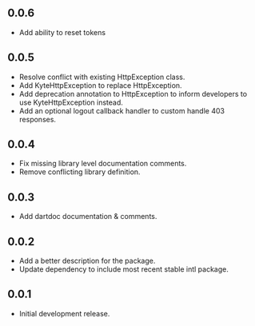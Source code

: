 ## 0.0.6

* Add ability to reset tokens

## 0.0.5

* Resolve conflict with existing HttpException class.
* Add KyteHttpException to replace HttpException.
* Add deprecation annotation to HttpException to inform developers to use KyteHttpException instead.
* Add an optional logout callback handler to custom handle 403 responses.

## 0.0.4

* Fix missing library level documentation comments.
* Remove conflicting library definition.

## 0.0.3

* Add dartdoc documentation & comments.

## 0.0.2

* Add a better description for the package.
* Update dependency to include most recent stable intl package.

## 0.0.1

* Initial development release.
